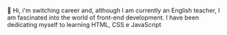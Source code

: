👋 Hi, i'm switching career and, although I am currently an English teacher, I am fascinated into the world of front-end development. I have been dedicating myself to learning HTML, CSS e JavaScript


<!---
Larice99/Larice99 is a ✨ special ✨ repository because its `README.md` (this file) appears on your GitHub profile.
You can click the Preview link to take a look at your changes.
--->
